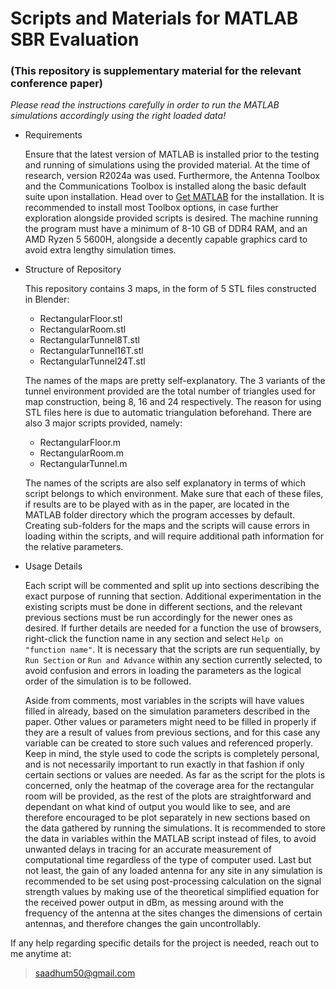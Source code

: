# Scripts and Materials for MATLAB SBR Evaluation 
### (This repository is supplementary material for the relevant conference paper)

_Please read the instructions carefully in order to run the MATLAB simulations accordingly using the right loaded data!_

+ Requirements
  
  Ensure that the latest version of MATLAB is installed prior to the testing and running of simulations using the provided material. At the time of research, version R2024a was used. Furthermore, the Antenna Toolbox and the Communications Toolbox is installed along the basic default suite upon installation. Head over to [Get MATLAB](https://www.mathworks.com/products/matlab.html) for the installation. It is recommended to install most Toolbox options, in case further exploration alongside provided scripts is desired. The machine running the program must have a minimum of 8-10 GB of DDR4 RAM, and an AMD Ryzen 5 5600H, alongside a decently capable graphics card to avoid extra lengthy simulation times.

+ Structure of Repository
  
  This repository contains 3 maps, in the form of 5 STL files constructed in Blender:
  * RectangularFloor.stl
  * RectangularRoom.stl
  * RectangularTunnel8T.stl
  * RectangularTunnel16T.stl
  * RectangularTunnel24T.stl
    
  The names of the maps are pretty self-explanatory. The 3 variants of the tunnel environment provided are the total number of triangles used for map construction, being 8, 16 and 24 respectively. The reason for using STL files here is due to automatic triangulation beforehand. There are also 3 major scripts provided, namely:
  * RectangularFloor.m
  * RectangularRoom.m
  * RectangularTunnel.m
    
  The names of the scripts are also self explanatory in terms of which script belongs to which environment. Make sure that each of these files, if results are to be played with as in the paper, are located in the MATLAB folder directory which the program accesses by default. Creating sub-folders for the maps and the scripts will cause errors in loading within the scripts, and will require additional path information for the relative parameters.
  
+ Usage Details
  
  Each script will be commented and split up into sections describing the exact purpose of running that section. Additional experimentation in the existing scripts must be done in different sections, and the relevant previous sections must be run accordingly for the newer ones as desired. If further details are needed for a function the use of browsers, right-click the function name in any section and select `Help on "function name"`. It is necessary that the scripts are run sequentially, by `Run Section` or `Run and Advance` within any section currently selected, to avoid confusion and errors in loading the parameters as the logical order of the simulation is to be followed.

  Aside from comments, most variables in the scripts will have values filled in already, based on the simulation parameters described in the paper. Other values or parameters might need to be filled in properly if they are a result of values from previous sections, and for this case any variable can be created to store such values and referenced properly. Keep in mind, the style used to code the scripts is completely personal, and is not necessarily important to run exactly in that fashion if only certain sections or values are needed. As far as the script for the plots is concerned, only the heatmap of the coverage area for the rectangular room will be provided, as the rest of the plots are straightforward and dependant on what kind of output you would like to see, and are therefore encouraged to be plot separately in new sections based on the data gathered by running the simulations. It is recommended to store the data in variables within the MATLAB script instead of files, to avoid unwanted delays in tracing for an accurate measurement of computational time regardless of the type of computer used. Last but not least, the gain of any loaded antenna for any site in any simulation is recommended to be set using post-processing calculation on the signal strength values by making use of the theoretical simplified equation for the received power output in dBm, as messing around with the frequency of the antenna at the sites changes the dimensions of certain antennas, and therefore changes the gain uncontrollably.

If any help regarding specific details for the project is needed, reach out to me anytime at:
> saadhum50@gmail.com







